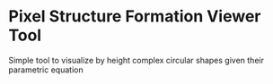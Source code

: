 # Pixel Structure Formation Viewer Tool

Simple tool to visualize by height complex circular shapes given their parametric equation